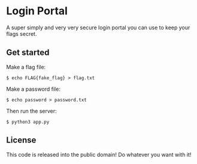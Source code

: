 # Login Portal

A super simply and very very secure login portal you can use to keep your
flags secret.

## Get started

Make a flag file:

    $ echo FLAG{fake_flag} > flag.txt

Make a password file:

    $ echo password > password.txt

Then run the server:

    $ python3 app.py

## License

This code is released into the public domain! Do whatever you want with it!
